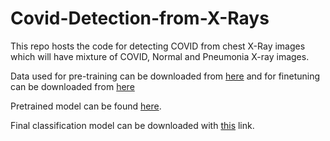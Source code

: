# Covid-Detection-from-X-Rays

This repo hosts the code for detecting COVID from chest X-Ray images which will have mixture of COVID, Normal and Pneumonia X-ray images.

Data used for pre-training can be downloaded from [here](https://storage.googleapis.com/cae_covid_classification/pretrain.zip) and for finetuning can be downloaded from [here](https://storage.googleapis.com/cae_covid_classification/covid_normal_pneumonia.zip)

Pretrained model can be found [here](https://storage.googleapis.com/cae_covid_classification/cae.h5).

Final classification model can be downloaded with [this](https://storage.googleapis.com/cae_covid_classification/covid_classification.h5) link. 

